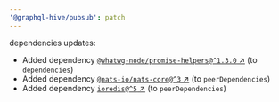 ```yaml
---
'@graphql-hive/pubsub': patch
---
```


dependencies updates: 

- Added dependency [`@whatwg-node/promise-helpers@^1.3.0` ↗︎](https://www.npmjs.com/package/@whatwg-node/promise-helpers/v/1.3.0) (to `dependencies`)
- Added dependency [`@nats-io/nats-core@^3` ↗︎](https://www.npmjs.com/package/@nats-io/nats-core/v/3.0.0) (to `peerDependencies`)
- Added dependency [`ioredis@^5` ↗︎](https://www.npmjs.com/package/ioredis/v/5.0.0) (to `peerDependencies`)
